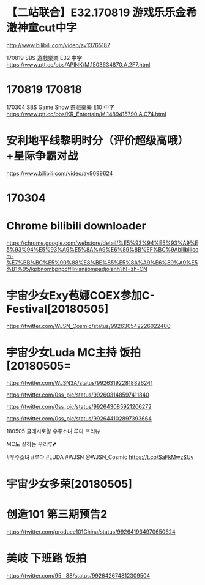 







# 【二站联合】E32.170819 游戏乐乐金希澈神童cut中字
http://www.bilibili.com/video/av13765187

170819 SBS 遊戲樂樂 E32 中字
https://www.ptt.cc/bbs/APINK/M.1503634870.A.2F7.html

# 170819 170818

170304 SBS Game Show 遊戲樂樂 E10 中字
https://www.ptt.cc/bbs/KR_Entertain/M.1489415790.A.C74.html

# 安利地平线黎明时分（评价超级高哦）+星际争霸对战
https://www.bilibili.com/video/av9099624

# 170304

# Chrome bilibili downloader
https://chrome.google.com/webstore/detail/%E5%93%94%E5%93%A9%E5%93%94%E5%93%A9%E5%8A%A9%E6%89%8B%EF%BC%9Abilibilicom-%E7%BB%BC%E5%90%88%E8%BE%85%E5%8A%A9%E6%89%A9%E5%B1%95/kpbnombpnpcffllnianjibmpadjolanh?hl=zh-CN








# 宇宙少女Exy苞娜COEX参加C-Festival[20180505]
https://twitter.com/WJSN_Cosmic/status/992630542226022400

# 宇宙少女Luda MC主持 饭拍[20180505=
https://twitter.com/WJSN3A/status/992631922818826241

https://twitter.com/0ss_pic/status/992603148597411840

https://twitter.com/0ss_pic/status/992643085921206272

https://twitter.com/0ss_pic/status/992644102897393664



180505 클래시로얄 우주소녀 루다 프리뷰

MC도 잘하는 우리루💕

#우주소녀 #루다 #LUDA #WJSN @WJSN_Cosmic https://t.co/SaFkMwzSUv

# 宇宙少女多荣[20180505]


# 创造101 第三期预告2
https://twitter.com/produce101China/status/992641934970650624

# 美岐 下班路 饭拍
https://twitter.com/95__88/status/992642674812309504


